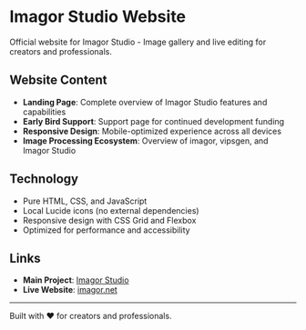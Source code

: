 # Imagor Studio Website

Official website for Imagor Studio - Image gallery and live editing for creators and professionals.

## Website Content

- **Landing Page**: Complete overview of Imagor Studio features and capabilities
- **Early Bird Support**: Support page for continued development funding
- **Responsive Design**: Mobile-optimized experience across all devices
- **Image Processing Ecosystem**: Overview of imagor, vipsgen, and Imagor Studio

## Technology

- Pure HTML, CSS, and JavaScript
- Local Lucide icons (no external dependencies)
- Responsive design with CSS Grid and Flexbox
- Optimized for performance and accessibility

## Links

- **Main Project**: [Imagor Studio](https://github.com/cshum/imagor-studio)
- **Live Website**: [imagor.net](https://imagor.net)

---

Built with ❤️ for creators and professionals.
